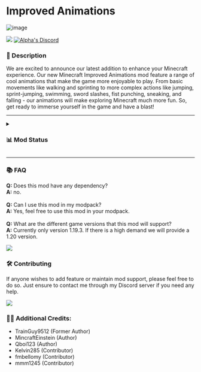 # Improved Animations

![image](https://github.com/Alpha-thebaby/ImprovedAnimations/assets/115327854/8f5e6c1a-fa6c-4152-a0ce-98d4b266e579)

![](https://img.shields.io/badge/Mod_Loader-Fabric%20%26%20Forge-6a6a6a?style=for-the-badge&labelColor=272727)
[![Alpha's Discord](https://img.shields.io/badge/Alpha%27s%20Discord-6a6a6a?style=for-the-badge&labelColor=272727&logo=discord)](https://discord.gg/the-alpha-server-852655613669277777)

### **📘 Description**
We are excited to announce our latest addition to enhance your Minecraft experience. Our new Minecraft Improved Animations mod feature a range of cool animations that make the game more enjoyable to play. From basic movements like walking and sprinting to more complex actions like jumping, sprint-jumping, swimming, sword slashes, fist punching, sneaking, and falling - our animations will make exploring Minecraft much more fun. So, get ready to immerse yourself in the game and have a blast!

---

<details>
<summary><h3><b>📊 Mod Status</b></h3></summary>

Improved Animations was originally called Trainguy's Animation Overhaul, but the mod was never released to Curseforge or Modrinth. At the time (End of 2022 beginning of 2023) of forking (copying) the mod Trainguy had abandoned it to work on other things. DrAlpha (now Adam) asked if he could have permission to continue the mod with the intent of uploading it to Curseforge and Modrinth for, as he says "not for the profit, but for the Minecraft community". According to DrAlpha Trainguy gave him a vague response that DrAlpha interpreted as a go-ahead to continue the mod, so MincraftEinstein, Kelvin285, and Qboi (now called XyperCode) were brought in by DrAlpha do continue the mod since DrAlpha can't code. After the mod was released Trainguy posted on Twitter (now X) saying that permission was never given to DrAlpha to continue the mod and reported the projects on Curseforge and Modrinth. We attempted to talk with Trainguy saying that the mod was licensed under CC0 ([Creative Commons 0](https://creativecommons.org/public-domain/cc0/)) meaning it was free to use by anyone for anything, but we would gladly add him as a member of the project on Curseforge and Modrinth and give him most of the profits that the mod generated. Unfortunately, we forked (copied) the mod from another fork of the original which was licensed under the [GNU](https://www.gnu.org/licenses/gpl-3.0.en.html) license with parts of the mod (mainly the animations files) being under ARR (All Rights Reserved) meaning we not only didn't have permission we also didn't have the license to back us up though we didn't realize it until a little later. MincraftEinstein's discord server blew up with people saying that we had stolen the mod and hating on us for it, so we archived the mod files on Curseforge and Modrinth realizing that we had unintentionally stolen the mod and released it without permission. The very next day Curseforge and Modrinth took the mod pages down saying we were breaking copyright and so the mod can no longer be continued due to ownership reasons.

We apologize for any inconvenience this may have caused. If you are interested in the original you can find it [here](https://github.com/Trainguy9512/trainguys-animation-overhaul)

**References**
- [Trainguy's Animations Overhaul](https://github.com/Trainguy9512/trainguys-animation-overhaul)
- [Original License on Trainguy's Github Repository](https://github.com/Trainguy9512/trainguys-animation-overhaul/commit/089ef1557bf8f2d4b939f8538847ac195343f15b)
- [Fork we forked from](https://github.com/LizIsTired/animation-overhaul/tree/1.18.2)
- [License of the fork we forked from](https://github.com/LizIsTired/animation-overhaul/blob/1.18.2/LICENSE)
</details>

---

### **📚 FAQ**
**Q:** Does this mod have any dependency?
<br>
**A:** no.
<br><br>
**Q:** Can I use this mod in my modpack?
<br>
**A:** Yes, feel free to use this mod in your modpack.
<br><br>
**Q:** What are the different game versions that this mod will support?
<br>
**A:** Currently only version 1.19.3. If there is a high demand we will provide a 1.20 version.

![](https://i.imgur.com/j8YAnhl.png)

### **🛠 Contributing**
If anyone wishes to add feature or maintain mod support, please feel free to do so. Just ensure to contact me through my Discord server if you need any help.

![](https://i.imgur.com/j8YAnhl.png)

### **🙎‍♂️ Additional Credits:**
- TrainGuy9512 (Former Author)
- MincraftEinstein (Author)
- Qboi123 (Author)
- Kelvin285 (Contributor)
- fmbellomy (Contributor)
- mmm1245 (Contributor)
